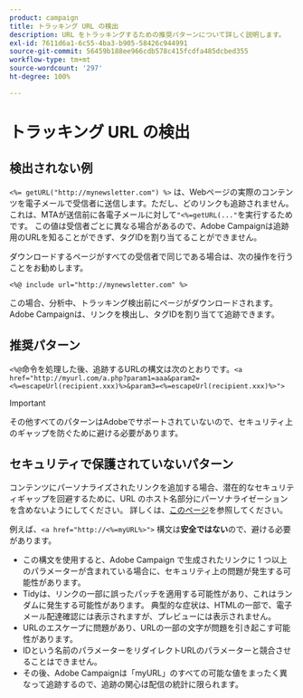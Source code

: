 ```yaml
---
product: campaign
title: トラッキング URL の検出
description: URL をトラッキングするための推奨パターンについて詳しく説明します。
exl-id: 7611d6a1-6c55-4ba3-b905-58426c944991
source-git-commit: 56459b188ee966cdb578c415fcdfa485dcbed355
workflow-type: tm+mt
source-wordcount: '297'
ht-degree: 100%

---
```


# トラッキング URL の検出

## 検出されない例

`<%= getURL("http://mynewsletter.com") %>` は、Webページの実際のコンテンツを電子メールで受信者に送信します。ただし、どのリンクも追跡されません。 これは、MTAが送信前に各電子メールに対して`"<%=getURL(..."`を実行するためです。 この値は受信者ごとに異なる場合があるので、Adobe Campaignは追跡用のURLを知ることができず、タグIDを割り当てることができません。

ダウンロードするページがすべての受信者で同じである場合は、次の操作を行うことをお勧めします。

`<%@ include url="http://mynewsletter.com" %>`

この場合、分析中、トラッキング検出前にページがダウンロードされます。 Adobe Campaignは、リンクを検出し、タグIDを割り当てて追跡できます。

## 推奨パターン

`<%@`命令を処理した後、追跡するURLの構文は次のとおりです。`<a href="http://myurl.com/a.php?param1=aaa&param2=<%=escapeUrl(recipient.xxx)%>&param3=<%=escapeUrl(recipient.xxx)%>">`

>[!IMPORTANT]
>
>その他すべてのパターンはAdobeでサポートされていないので、セキュリティ上のギャップを防ぐために避ける必要があります。

## セキュリティで保護されていないパターン

コンテンツにパーソナライズされたリンクを追加する場合、潜在的なセキュリティギャップを回避するために、URL のホスト名部分にパーソナライゼーションを含めないようにしてください。 詳しくは、[このページ](../../installation/using/privacy.md#url-personalization)を参照してください。

例えば、`<a href="http://<%=myURL%>">` 構文は&#x200B;**安全ではない**&#x200B;ので、避ける必要があります。

* この構文を使用すると、Adobe Campaign で生成されたリンクに 1 つ以上のパラメーターが含まれている場合に、セキュリティ上の問題が発生する可能性があります。
* Tidyは、リンクの一部に誤ったパッチを適用する可能性があり、これはランダムに発生する可能性があります。 典型的な症状は、HTMLの一部で、電子メール配達確認には表示されますが、プレビューには表示されません。
* URLのエスケープに問題があり、URLの一部の文字が問題を引き起こす可能性があります。
* IDという名前のパラメーターをリダイレクトURLのパラメーターと競合させることはできません。
* その後、Adobe Campaignは「myURL」のすべての可能な値をまったく異なって追跡するので、追跡の関心は配信の統計に限られます。
